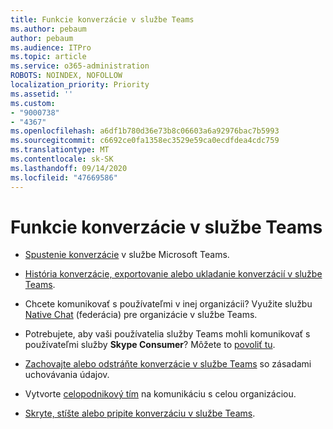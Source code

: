 ```yaml
---
title: Funkcie konverzácie v službe Teams
ms.author: pebaum
author: pebaum
ms.audience: ITPro
ms.topic: article
ms.service: o365-administration
ROBOTS: NOINDEX, NOFOLLOW
localization_priority: Priority
ms.assetid: ''
ms.custom:
- "9000738"
- "4367"
ms.openlocfilehash: a6df1b780d36e73b8c06603a6a92976bac7b5993
ms.sourcegitcommit: c6692ce0fa1358ec3529e59ca0ecdfdea4cdc759
ms.translationtype: MT
ms.contentlocale: sk-SK
ms.lasthandoff: 09/14/2020
ms.locfileid: "47669586"
---
```

# <a name="teams-chat-functionality"></a>Funkcie konverzácie v službe Teams

- [Spustenie konverzácie](https://support.office.com/article/start-a-chat-in-teams-0c71b32b-c050-4930-a887-5afbe742b3d8) v službe Microsoft Teams.

- [História konverzácie, exportovanie alebo ukladanie konverzácií v službe Teams](https://docs.microsoft.com/alchemyinsights/chat-history-in-microsoft-teams).

- Chcete komunikovať s používateľmi v inej organizácii? Využite službu [Native Chat](https://docs.microsoft.com/microsoftteams/native-chat-for-external-users) (federácia) pre organizácie v službe Teams.

- Potrebujete, aby vaši používatelia služby Teams mohli komunikovať s používateľmi služby **Skype Consumer**? Môžete to [povoliť tu](https://docs.microsoft.com/microsoftteams/manage-external-access#step-1---enable-your-organization-to-communicate-with-another-teams-organization). 

- [Zachovajte alebo odstráňte konverzácie v službe Teams](https://docs.microsoft.com/microsoftteams/retention-policies) so zásadami uchovávania údajov.

- Vytvorte [celopodnikový tím](https://docs.microsoft.com/microsoftteams/create-an-org-wide-team) na komunikáciu s celou organizáciou.

- [Skryte, stíšte alebo pripite konverzáciu v službe Teams](https://support.office.com/article/hide-mute-or-pin-a-chat-in-teams-9aee02ef-713d-495b-8a73-9762d8e4b066).
